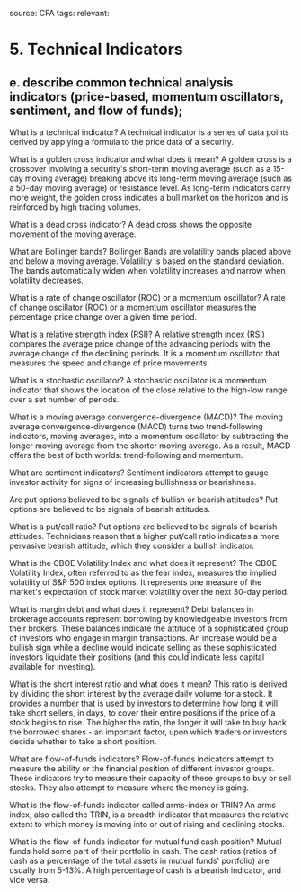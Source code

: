 source: CFA
tags: 
relevant: 

# 5. Technical Indicators

## e. describe common technical analysis indicators (price-based, momentum oscillators, sentiment, and flow of funds);

What is a technical indicator?
A technical indicator is a series of data points derived by applying a formula to the price data of a security.

What is a golden cross indicator and what does it mean?
A golden cross is a crossover involving a security's short-term moving average (such as a 15-day moving average) breaking above its long-term moving average (such as a 50-day moving average) or resistance level. As long-term indicators carry more weight, the golden cross indicates a bull market on the horizon and is reinforced by high trading volumes.

What is a dead cross indicator?
A dead cross shows the opposite movement of the moving average.

What are Bollinger bands?
Bollinger Bands are volatility bands placed above and below a moving average. Volatility is based on the standard deviation. The bands automatically widen when volatility increases and narrow when volatility decreases.

What is a rate of change oscillator (ROC) or a momentum oscillator? 
A rate of change oscillator (ROC) or a momentum oscillator measures the percentage price change over a given time period. 

What is a relative strength index (RSI)?
A relative strength index (RSI) compares the average price change of the advancing periods with the average change of the declining periods. It is a momentum oscillator that measures the speed and change of price movements.

What is a stochastic oscillator?
A stochastic oscillator is a momentum indicator that shows the location of the close relative to the high-low range over a set number of periods.

What is a moving average convergence-divergence (MACD)?
The moving average convergence-divergence (MACD) turns two trend-following indicators, moving averages, into a momentum oscillator by subtracting the longer moving average from the shorter moving average. As a result, MACD offers the best of both worlds: trend-following and momentum.

What are sentiment indicators?
Sentiment indicators attempt to gauge investor activity for signs of increasing bullishness or bearishness.

Are put options believed to be signals of bullish or bearish attitudes?
Put options are believed to be signals of bearish attitudes.

What is a put/call ratio?
Put options are believed to be signals of bearish attitudes. Technicians reason that a higher put/call ratio indicates a more pervasive bearish attitude, which they consider a bullish indicator. 

What is the CBOE Volatility Index and what does it represent?
The CBOE Volatility Index, often referred to as the fear index, measures the implied volatility of S&P 500 index options. It represents one measure of the market's expectation of stock market volatility over the next 30-day period.

What is margin debt and what does it represent?
Debt balances in brokerage accounts represent borrowing by knowledgeable investors from their brokers. These balances indicate the attitude of a sophisticated group of investors who engage in margin transactions. An increase would be a bullish sign while a decline would indicate selling as these sophisticated investors liquidate their positions (and this could indicate less capital available for investing).

What is the short interest ratio and what does it mean?
This ratio is derived by dividing the short interest by the average daily volume for a stock. It provides a number that is used by investors to determine how long it will take short sellers, in days, to cover their entire positions if the price of a stock begins to rise. The higher the ratio, the longer it will take to buy back the borrowed shares - an important factor, upon which traders or investors decide whether to take a short position.

What are flow-of-funds indicators?
Flow-of-funds indicators attempt to measure the ability or the financial position of different investor groups. These indicators try to measure their capacity of these groups to buy or sell stocks. They also attempt to measure where the money is going.

What is the flow-of-funds indicator called arms-index or TRIN?
An arms index, also called the TRIN, is a breadth indicator that measures the relative extent to which money is moving into or out of rising and declining stocks.

What is the flow-of-funds indicator for mutual fund cash position?
Mutual funds hold some part of their portfolio in cash. The cash ratios (ratios of cash as a percentage of the total assets in mutual funds' portfolio) are usually from 5-13%. A high percentage of cash is a bearish indicator, and vice versa.

